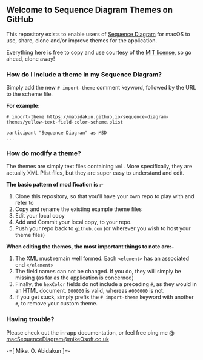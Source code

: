## Welcome to Sequence Diagram Themes on GitHub

This repository exists to enable users of 
[Sequence Diagram](https://itunes.apple.com/gb/app/sequence-diagram/id1195426709?mt=12) for macOS to use, share, clone and/or improve themes for the application.

Everything here is free to copy and use courtesy of the [MIT license](https://mabidakun.github.io/sequence-diagram-themes/LICENSE), so go ahead, clone away!

### How do I include a theme in my Sequence Diagram?

Simply add the new `# import-theme` comment keyword, followed by the URL to the scheme file.

**For example:**

```
# import-theme https://mabidakun.github.io/sequence-diagram-themes/yellow-text-field-color-scheme.plist

participant "Sequence Diagram" as MSD
...

```

### How do modify a theme?

The themes are simply text files containing `xml`. More specifically, they are actually XML Plist files, but they are super easy to understand and edit.

**The basic pattern of modification is :-**

1. Clone this repository, so that you'll have your own repo to play with and refer to
2. Copy and rename the existing example theme files
3. Edit your local copy
4. Add and Commit your local copy, to your repo.
5. Push your repo back to `github.com` (or wherever you wish to host your theme files)


**When editing the themes, the most important things to note are:-**

   1. The XML must remain well formed. Each `<element>` has an associated end `</element>`
   2. The field names can not be changed. If you do, they will simply be missing (as far as the application is concerned)
   3. Finally, the `hexColor` fields do not include a preceding `#`, as they would in an HTML document. `000000` is valid, whereas `#000000` is not.
   4. If you get stuck, simply prefix the `# import-theme` keyword with another `#`, to remove your custom theme.


### Having trouble? 


Please check out the in-app documentation, or feel free ping me @ [macSequenceDiagram@mikeOsoft.co.uk](macSequenceDiagram@mikeOsoft.co.uk)


-=[ Mike. O. Abidakun ]=-